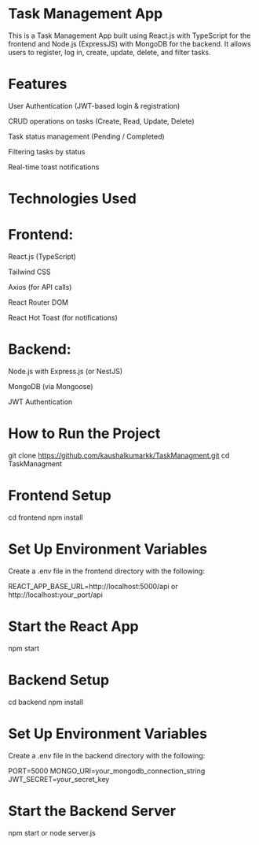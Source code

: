 # Task Management App
This is a Task Management App built using React.js with TypeScript for the frontend and Node.js (ExpressJS) with MongoDB for the backend. It allows users to register, log in, create, update, delete, and filter tasks.

# Features

User Authentication (JWT-based login & registration)

CRUD operations on tasks (Create, Read, Update, Delete)

Task status management (Pending / Completed)

Filtering tasks by status

Real-time toast notifications

# Technologies Used

# Frontend:

React.js (TypeScript)

Tailwind CSS

Axios (for API calls)

React Router DOM

React Hot Toast (for notifications)

# Backend:

Node.js with Express.js (or NestJS)

MongoDB (via Mongoose)

JWT Authentication

# How to Run the Project
git clone https://github.com/kaushalkumarkk/TaskManagment.git
cd TaskManagment

# Frontend Setup
cd frontend
npm install

# Set Up Environment Variables
Create a .env file in the frontend directory with the following:

REACT_APP_BASE_URL=http://localhost:5000/api or http://localhost:your_port/api

# Start the React App
npm start

#  Backend Setup
cd backend
npm install 

# Set Up Environment Variables
Create a .env file in the backend directory with the following:

PORT=5000
MONGO_URI=your_mongodb_connection_string
JWT_SECRET=your_secret_key

 # Start the Backend Server
 
 npm start or node server.js
